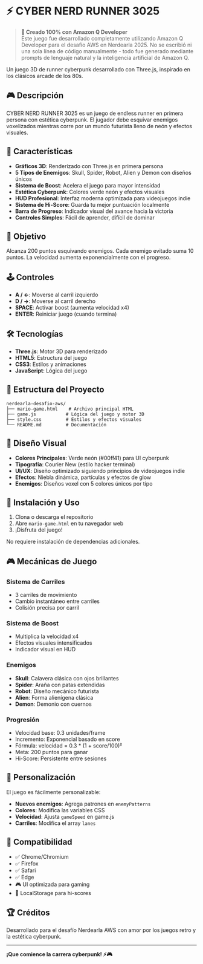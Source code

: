 # ⚡ CYBER NERD RUNNER 3025

> **🤖 Creado 100% con Amazon Q Developer**  
> Este juego fue desarrollado completamente utilizando Amazon Q Developer para el desafío AWS en Nerdearla 2025. No se escribió ni una sola línea de código manualmente - todo fue generado mediante prompts de lenguaje natural y la inteligencia artificial de Amazon Q.

Un juego 3D de runner cyberpunk desarrollado con Three.js, inspirado en los clásicos arcade de los 80s.

## 🎮 Descripción

CYBER NERD RUNNER 3025 es un juego de endless runner en primera persona con estética cyberpunk. El jugador debe esquivar enemigos voxelizados mientras corre por un mundo futurista lleno de neón y efectos visuales.

## 🚀 Características

- **Gráficos 3D**: Renderizado con Three.js en primera persona
- **5 Tipos de Enemigos**: Skull, Spider, Robot, Alien y Demon con diseños únicos
- **Sistema de Boost**: Acelera el juego para mayor intensidad
- **Estética Cyberpunk**: Colores verde neón y efectos visuales
- **HUD Profesional**: Interfaz moderna optimizada para videojuegos indie
- **Sistema de Hi-Score**: Guarda tu mejor puntuación localmente
- **Barra de Progreso**: Indicador visual del avance hacia la victoria
- **Controles Simples**: Fácil de aprender, difícil de dominar

## 🎯 Objetivo

Alcanza 200 puntos esquivando enemigos. Cada enemigo evitado suma 10 puntos. La velocidad aumenta exponencialmente con el progreso.

## 🕹️ Controles

- **A / ←**: Moverse al carril izquierdo
- **D / →**: Moverse al carril derecho  
- **SPACE**: Activar boost (aumenta velocidad x4)
- **ENTER**: Reiniciar juego (cuando termina)

## 🛠️ Tecnologías

- **Three.js**: Motor 3D para renderizado
- **HTML5**: Estructura del juego
- **CSS3**: Estilos y animaciones
- **JavaScript**: Lógica del juego

## 📁 Estructura del Proyecto

```
nerdearla-desafio-aws/
├── mario-game.html    # Archivo principal HTML
├── game.js           # Lógica del juego y motor 3D
├── style.css         # Estilos y efectos visuales
└── README.md         # Documentación
```

## 🎨 Diseño Visual

- **Colores Principales**: Verde neón (#00ff41) para UI cyberpunk
- **Tipografía**: Courier New (estilo hacker terminal)
- **UI/UX**: Diseño optimizado siguiendo principios de videojuegos indie
- **Efectos**: Niebla dinámica, partículas y efectos de glow
- **Enemigos**: Diseños voxel con 5 colores únicos por tipo

## 🚀 Instalación y Uso

1. Clona o descarga el repositorio
2. Abre `mario-game.html` en tu navegador web
3. ¡Disfruta del juego!

No requiere instalación de dependencias adicionales.

## 🎮 Mecánicas de Juego

### Sistema de Carriles
- 3 carriles de movimiento
- Cambio instantáneo entre carriles
- Colisión precisa por carril

### Sistema de Boost
- Multiplica la velocidad x4
- Efectos visuales intensificados
- Indicador visual en HUD

### Enemigos
- **Skull**: Calavera clásica con ojos brillantes
- **Spider**: Araña con patas extendidas
- **Robot**: Diseño mecánico futurista
- **Alien**: Forma alienígena clásica
- **Demon**: Demonio con cuernos

### Progresión
- Velocidad base: 0.3 unidades/frame
- Incremento: Exponencial basado en score
- Fórmula: velocidad = 0.3 * (1 + score/100)²
- Meta: 200 puntos para ganar
- Hi-Score: Persistente entre sesiones

## 🔧 Personalización

El juego es fácilmente personalizable:

- **Nuevos enemigos**: Agrega patrones en `enemyPatterns`
- **Colores**: Modifica las variables CSS
- **Velocidad**: Ajusta `gameSpeed` en game.js
- **Carriles**: Modifica el array `lanes`

## 📱 Compatibilidad

- ✅ Chrome/Chromium
- ✅ Firefox
- ✅ Safari
- ✅ Edge
- 🎮 UI optimizada para gaming
- 💾 LocalStorage para hi-scores

## 🏆 Créditos

Desarrollado para el desafío Nerdearla AWS con amor por los juegos retro y la estética cyberpunk.

---

**¡Que comience la carrera cyberpunk! ⚡🎮**